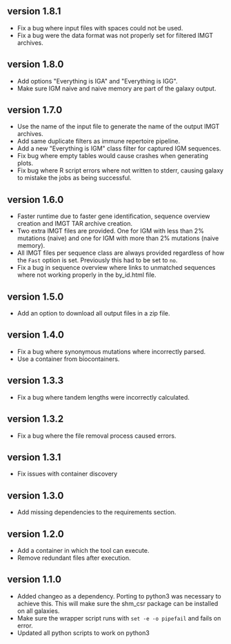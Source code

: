 version 1.8.1
-----------------
+ Fix a bug where input files with spaces could not be used.
+ Fix a bug were the data format was not properly set for filtered IMGT 
  archives.

version 1.8.0
-----------------
+ Add options "Everything is IGA" and "Everything is IGG". 
+ Make sure IGM naive and naive memory are part of the galaxy output.

version 1.7.0
-----------------
+ Use the name of the input file to generate the name of the output IMGT 
  archives.
+ Add same duplicate filters as immune repertoire pipeline.
+ Add a new "Everything is IGM" class filter for captured IGM sequences.
+ Fix bug where empty tables would cause crashes when generating plots.
+ Fix bug where R script errors where not written to stderr, causing galaxy to 
  mistake the jobs as being successful. 

version 1.6.0
-------------
+ Faster runtime due to faster gene identification, sequence overview creation 
  and IMGT TAR archive creation.
+ Two extra IMGT files are provided. One for IGM with less than 2% mutations
  (naive) and one for IGM with more than 2% mutations (naive memory).
+ All IMGT files per sequence class are always provided regardless of how the 
  ``Fast`` option is set. Previously this had to be set to ``no``.
+ Fix a bug in sequence overview where links to unmatched sequences where not
  working properly in the by_id.html file.

version 1.5.0
-------------
+ Add an option to download all output files in a zip file.

version 1.4.0
-------------
+ Fix a bug where synonymous mutations where incorrectly parsed.
+ Use a container from biocontainers.

version 1.3.3
-------------
+ Fix a bug where tandem lengths were incorrectly calculated.

version 1.3.2
-------------
+ Fix a bug where the file removal process caused errors.

version 1.3.1
-------------
+ Fix issues with container discovery

version 1.3.0
-------------
+ Add missing dependencies to the requirements section.

version 1.2.0
-------------
+ Add a container in which the tool can execute.
+ Remove redundant files after execution.

version 1.1.0
-------------
+ Added changeo as a dependency. Porting to python3 was necessary to achieve 
  this. This will make sure the shm_csr package can be installed on all 
  galaxies.
+ Make sure the wrapper script runs with `set -e -o pipefail` and fails on 
  error.
+ Updated all python scripts to work on python3
